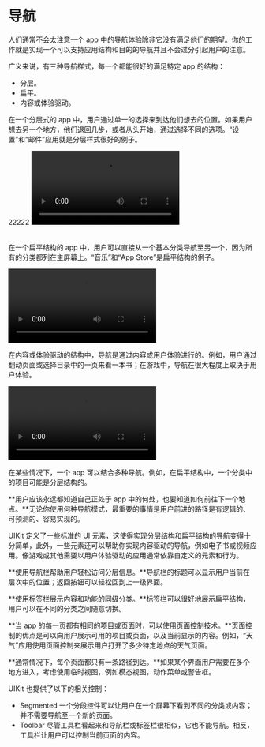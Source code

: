 # 导航 

人们通常不会太注意一个 app 中的导航体验除非它没有满足他们的期望。你的工作就是实现一个可以支持应用结构和目的的导航并且不会过分引起用户的注意。

广义来说，有三种导航样式，每一个都能很好的满足特定 app 的结构：

- 分层。
- 扁平。
- 内容或体验驱动。

在一个分层式的 app 中，用户通过单一的选择来到达他们想去的位置。如果用户想去另一个地方，他们退回几步，或者从头开始，通过选择不同的选项。“设置”和“邮件”应用就是分层样式很好的例子。

<html>
<head>
</head>
<body>
<table>22222
 <video src="images/navigation_flat.m4v"></video>
 </table>
 </body>
 </html>
 
在一个扁平结构的 app 中，用户可以直接从一个基本分类导航至另一个，因为所有的分类都列在主屏幕上。“音乐”和“App Store”是扁平结构的例子。

<video src="images/navigation_flat.m4v"></video>

在内容或体验驱动的结构中，导航是通过内容或用户体验进行的。例如，用户通过翻动页面或选择目录中的一页来看一本书；在游戏中，导航在很大程度上取决于用户体验。

<video src="images/navigation_contents.m4v"></video>

在某些情况下，一个 app 可以结合多种导航。例如，在扁平结构中，一个分类中的项目可能是分层结构的。

**用户应该永远都知道自己正处于 app 中的何处，也要知道如何前往下一个地点。**无论你使用何种导航模式，最重要的事情是用户前进的路径是有逻辑的、可预测的、容易实现的。

UIKit 定义了一些标准的 UI 元素，这使得实现分层结构和扁平结构的导航变得十分简单，此外，一些元素还可以帮助你实现内容驱动的导航，例如电子书或视频应用。像游戏或其他需要以用户体验驱动的应用通常依靠自定义的元素和行为。

**使用导航栏帮助用户轻松访问分层信息。**导航栏的标题可以显示用户当前在层次中的位置；返回按钮可以轻松回到上一级界面。

**使用标签栏展示内容和功能的同级分类。**标签栏可以很好地展示扁平结构，用户可以在不同的分类之间随意切换。

**当 app 的每一页都有相同的项目或页面时，可以使用页面控制技术。**页面控制的优点是可以向用户展示可用的项目或页面，以及当前显示的内容。例如，“天气”应用使用页面控制来展示用户打开了多少特定地点的天气页面。

**通常情况下，每个页面都只有一条路径到达。**如果某个界面用户需要在多个地方进入，考虑使用临时视图，例如模态视图，动作菜单或警告框。

UIKit 也提供了以下的相关控制：

- Segmented 一个分段控件可以让用户在一个屏幕下看到不同的分类或内容；并不需要导航至一个新的页面。
- Toolbar 尽管工具栏看起来和导航栏或标签栏很相似，它也不能导航。相反，工具栏让用户可以控制当前页面的内容。
